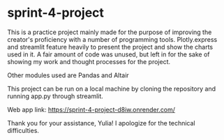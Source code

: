 # sprint-4-project

This is a practice project mainly made for the purpose of improving the creator's proficiency with a number of programming tools. Plotly.express and streamlit feature heavily to present the project and show the charts used in it. A fair amount of code was unused, but left in for the sake of showing my work and thought processes for the project.

Other modules used are Pandas and Altair

This project can be run on a local machine by cloning the repository and running app.py through streamlit.

Web app link: https://sprint-4-project-d8iw.onrender.com/

Thank you for your assistance, Yulia! I apologize for the technical difficulties.